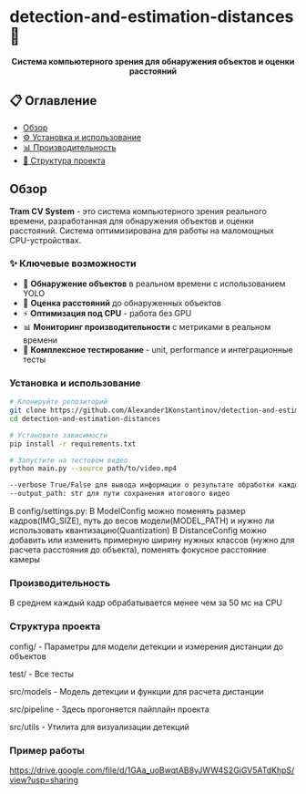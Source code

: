 # detection-and-estimation-distances 🚋

<div align="center">

**Система компьютерного зрения для обнаружения объектов и оценки расстояний**

</div>

## 📋 Оглавление

- [Обзор](#обзор)
- [⚙️ Установка и использование](#установка-и-использование)
- [📊 Производительность](#производительность)
- [📁 Структура проекта](#структура-проекта)

## Обзор

**Tram CV System** - это система компьютерного зрения реального времени, разработанная для обнаружения объектов и оценки расстояний. Система оптимизирована для работы на маломощных CPU-устройствах.

### ✨ Ключевые возможности

- 🎯 **Обнаружение объектов** в реальном времени с использованием YOLO
- 📏 **Оценка расстояний** до обнаруженных объектов
- ⚡ **Оптимизация под CPU** - работа без GPU
- 📊 **Мониторинг производительности** с метриками в реальном времени
- 🧪 **Комплексное тестирование** - unit, performance и интеграционные тесты

### Установка и использование

```bash
# Клонируйте репозиторий
git clone https://github.com/Alexander1Konstantinov/detection-and-estimation-distances.git
cd detection-and-estimation-distances

# Установите зависимости
pip install -r requirements.txt

# Запустите на тестовом видео
python main.py --source path/to/video.mp4

--verbose True/False для вывода информации о результате обработки каждого кадра
--output_path: str для пути сохранения итогового видео
```

В config/settings.py:
В ModelConfig можно поменять размер кадров(IMG_SIZE), путь до весов модели(MODEL_PATH) и нужно ли использовать квантизацию(Quantization)
В DistanceConfig можно добавить или изменить примерную ширину нужных классов (нужно для расчета расстояния до объекта), поменять фокусное расстояние камеры

### Производительность
В среднем каждый кадр обрабатывается менее чем за 50 мс на CPU

### Структура проекта

config/ - Параметры для модели детекции и измерения дистанции до объектов

test/ - Все тесты

src/models - Модель детекции и функции для расчета дистанции

src/pipeline - Здесь прогоняется пайплайн проекта

src/utils - Утилита для визуализации детекций

### Пример работы
https://drive.google.com/file/d/1GAa_uoBwqtAB8yJWW4S2GiGV5ATdKhpS/view?usp=sharing
